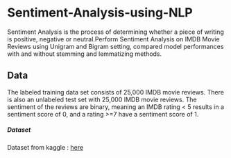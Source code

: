 # Sentiment-Analysis-using-NLP
Sentiment Analysis is the process of determining whether a piece of writing is positive, negative or neutral.Perform Sentiment Analysis on IMDB Movie Reviews using Unigram and Bigram setting, compared model performances with and without stemming and lemmatizing methods.

## Data
The labeled training data set consists of 25,000 IMDB movie reviews. There is also an unlabeled test set with 25,000 IMDB movie reviews. The sentiment of the reviews are binary, meaning an IMDB rating < 5 results in a sentiment score of 0, and a rating >=7 have a sentiment score of 1.

##### Dataset
Dataset from kaggle : [here](https://www.kaggle.com/lakshmi25npathi/imdb-dataset-of-50k-movie-reviews) 

